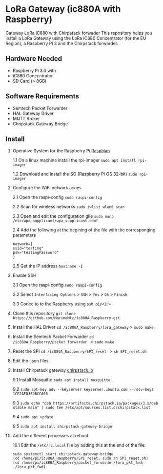 # LoRa Gateway (ic880A with Raspberry)
Gateway LoRa iC880 with Chirpstack forwader
This repository helps you install a LoRa Gateway using the LoRa iC880 Concentrator (for the EU Region), a Raspberry Pi 3 and the Chirpstack forwarder.

## Hardware Needed

* Raspberry Pi 3.0 with 
* iC880 Concentrator
* SD Card (> 8GB)

## Software Requirements

* Semtech Packet Forwarder
* HAL Gateway Driver 
* MQTT Broker 
* Chripstack Gateway Bridge

## Install

1. Operative System for the Raspberry Pi [Raspbian](https://www.raspberrypi.org/documentation/installation/installing-images/)

    1.1 On a linux machine install the rpi-imager `sudo apt install rpi-imager` 
    
    1.2 Download and install the SO (Raspberry Pi OS 32-bit) `sudo rpi-imager` 

2. Configure the WiFi network acces 

    2.1 Open the raspi-config `sudo raspi-config`
    
    2.2 Scan for wireless networks `sudo iwlist wlan0 scan`
    
    2.3 Open and edit the configuration gile `sudo nano /etc/wpa_supplicant/wpa_supplicant.conf`
    
    2.4 Add the following at the begining of the file with the corresponging parameters
    ```
    network={
    ssid="testing"
    psk="testingPassword"
    }
   ```
    2.5 Get the IP address `hostname -I`
   
3. Enable SSH

    3.1 Open the raspi-config `sudo raspi-config`
    
    3.2 Select `Interfacing Options` > `SSH` > `Yes` > `Ok` > `Finish`
    
    3.3 Conec to to the Raspberry using `ssh pi@<IP>`

4. Clone this repository `git clone https://github.com/MarinoMtz/ic880A_Raspberry.git`

5. Install the HAL Driver `cd /ic880A_Raspberry/lora_gateway` > `sudo make`

6. Install the Semtech Packet Forwarder `cd /ic880A_Raspberry/packet_forwarder ` > `sudo make`

7. Reset the SPI `cd /ic880A_Raspberry/SPI_reset ` > `sh SPI_reset.sh`

8. Edit the .json files

9. Install Chirpstack gateway [chirpstack.io](https://www.chirpstack.io/project/install/requirements/) 

    9.1 Install Mosquitto `sudo apt install mosquitto`
    
    9.2 `sudo apt-key adv --keyserver keyserver.ubuntu.com --recv-keys 1CE2AFD36DBCCA00 `
    
    9.3 `sudo echo "deb https://artifacts.chirpstack.io/packages/3.x/deb stable main" | sudo tee /etc/apt/sources.list.d/chirpstack.list `
    
    9.4 `sudo apt update`
    
    9.5 `sudo apt install chirpstack-gateway-bridge`

10. Add the different processes at reboot

    10.1 Edit the `/etc/rc.local` file by adding this at the end of the file:

    ```
    sudo systemctl start chirpstack-gateway-bridge
    (cd /home/pi/ic880A_Raspberry/SPI_reset; sudo sh SPI_reset.sh)
    (cd /home/pi/ic880A_Raspberry/packet_forwarder/lora_pkt_fwd; ./lora_pkt_fwd)
    ```
